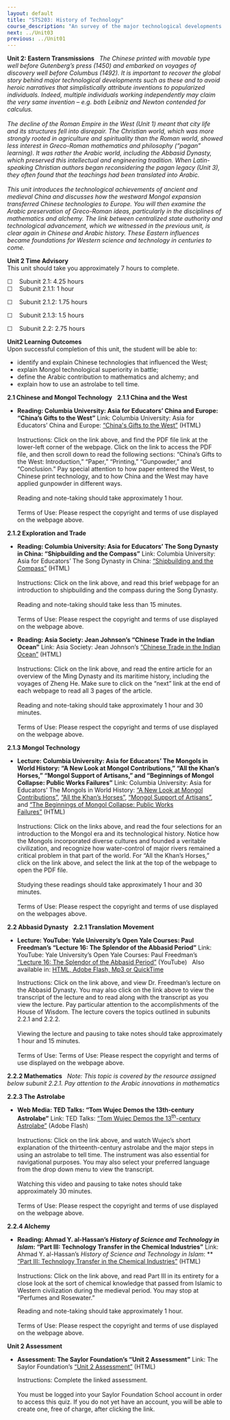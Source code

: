 ```yaml
---
layout: default
title: "STS203: History of Technology"
course_description: "An survey of the major technological developments from ancient to modern times, with particular attention to social, political, and cultural contexts in Europe and the United States."
next: ../Unit03
previous: ../Unit01
---
```

**Unit 2: Eastern Transmissions** <span id="2"></span> 
*The Chinese printed with movable type well before Gutenberg’s press
(1450) and embarked on voyages of discovery well before Columbus (1492).
It is important to recover the global story behind major technological
developments such as these and to avoid heroic narratives that
simplistically attribute inventions to popularized individuals. Indeed,
multiple individuals working independently may claim the very same
invention – e.g. both Leibniz and Newton contended for calculus.*  
    
 *The decline of the Roman Empire in the West (Unit 1) meant that city
life and its structures fell into disrepair. The Christian world, which
was more strongly rooted in agriculture and spirituality than the Roman
world, showed less interest in Greco-Roman mathematics and philosophy
(“pagan” learning). It was rather the Arabic world, including the
Abbasid Dynasty, which preserved this intellectual and engineering
tradition. When Latin-speaking Christian authors began reconsidering the
pagan legacy (Unit 3), they often found that the teachings had been
translated into Arabic.*  
    
 *This unit introduces the technological achievements of ancient and
medieval China and discusses how the westward Mongol expansion
transferred Chinese technologies to Europe. You will then examine the
Arabic preservation of Greco-Roman ideas, particularly in the
disciplines of mathematics and alchemy. The link between centralized
state authority and technological advancement, which we witnessed in the
previous unit, is clear again in Chinese and Arabic history. These
Eastern influences became foundations for Western science and technology
in centuries to come.*

**Unit 2 Time Advisory**  
This unit should take you approximately 7 hours to complete.  
  
 ☐    Subunit 2.1: 4.25 hours  
<span id="cke_bm_599S" style="display: none;"> </span><span
id="cke_bm_600S" style="display: none;"> </span>☐    Subunit 2.1.1: 1
hour  
  
 ☐    Subunit 2.1.2: 1.75 hours  
  
 ☐    Subunit 2.1.3: 1.5 hours  
  
 <span id="cke_bm_600E" style="display: none;"> </span><span
id="cke_bm_599E" style="display: none;"> </span>

☐    Subunit 2.2: 2.75 hours

**Unit2 Learning Outcomes**  
Upon successful completion of this unit, the student will be able to:  
-   identify and explain Chinese technologies that influenced the West;
-   explain Mongol technological superiority in battle;
-   define the Arabic contribution to mathematics and alchemy; and
-   explain how to use an astrolabe to tell time.

**2.1 Chinese and Mongol Technology** <span id="2.1"></span> 
**2.1.1 China and the West** <span id="2.1.1"></span> 
-   **Reading: Columbia University: Asia for Educators’ China and
    Europe: “China’s Gifts to the West”**
    Link: Columbia University: Asia for Educators’ China and Europe:
    [“China's Gifts to the
    West”](http://afe.easia.columbia.edu/chinawh/) (HTML)  
        
     Instructions: Click on the link above, and find the PDF file link
    at the lower-left corner of the webpage. Click on the link to access
    the PDF file, and then scroll down to read the following sections:
    “China’s Gifts to the West: Introduction,” “Paper,” “Printing,”
    “Gunpowder,” and “Conclusion.” Pay special attention to how paper
    entered the West, to Chinese print technology, and to how China and
    the West may have applied gunpowder in different ways.  
        
     Reading and note-taking should take approximately 1 hour.    
        
     Terms of Use: Please respect the copyright and terms of use
    displayed on the webpage above.

**2.1.2 Exploration and Trade** <span id="2.1.2"></span> 
-   **Reading: Columbia University: Asia for Educators’ The Song Dynasty
    in China: “Shipbuilding and the Compass”**
    Link: Columbia University: Asia for Educators’ The Song Dynasty in
    China: [“Shipbuilding and the
    Compass”](http://afe.easia.columbia.edu/song/tech/compass.htm) (HTML)  
        
     Instructions: Click on the link above, and read this brief webpage
    for an introduction to shipbuilding and the compass during the Song
    Dynasty.  
        
     Reading and note-taking should take less than 15 minutes.    
        
     Terms of Use: Please respect the copyright and terms of use
    displayed on the webpage above.

-   **Reading: Asia Society: Jean Johnson’s “Chinese Trade in the Indian
    Ocean”**
    Link: Asia Society: Jean Johnson’s [“Chinese Trade in the Indian
    Ocean”](http://asiasociety.org/countries/trade-exchange/chinese-trade-indian-ocean) (HTML)  
        
     Instructions: Click on the link above, and read the entire article
    for an overview of the Ming Dynasty and its maritime history,
    including the voyages of Zheng He. Make sure to click on the “next”
    link at the end of each webpage to read all 3 pages of the
    article.  
        
     Reading and note-taking should take approximately 1 hour and 30
    minutes.    
        
     Terms of Use: Please respect the copyright and terms of use
    displayed on the webpage above.

**2.1.3 Mongol Technology** <span id="2.1.3"></span> 
-   **Lecture: Columbia University: Asia for Educators’ The Mongols in
    World History: “A New Look at Mongol Contributions,” “All the Khan’s
    Horses,” “Mongol Support of Artisans,” and “Beginnings of Mongol
    Collapse: Public Works Failures”**
    Link: Columbia University: Asia for Educators’ The Mongols in World
    History: [“A New Look at Mongol
    Contributions”](http://afe.easia.columbia.edu/mongols/history/history_a.htm),
    [“All the Khan’s
    Horses”](http://afe.easia.columbia.edu/mongols/pop/menu/readings_pop.htm),
    [“Mongol Support of
    Artisans”](http://afe.easia.columbia.edu/mongols/history/history6.htm),
    and [“The Beginnings of Mongol Collapse: Public Works
    Failures”](http://afe.easia.columbia.edu/mongols/china/china4_b.htm) (HTML)  
        
     Instructions: Click on the links above, and read the four
    selections for an introduction to the Mongol era and its
    technological history. Notice how the Mongols incorporated diverse
    cultures and founded a veritable civilization, and recognize how
    water-control of major rivers remained a critical problem in that
    part of the world. For “All the Khan’s Horses,” click on the link
    above, and select the link at the top of the webpage to open the PDF
    file.   
        
     Studying these readings should take approximately 1 hour and 30
    minutes.  
        
     Terms of Use: Please respect the copyright and terms of use
    displayed on the webpages above.

**2.2 Abbasid Dynasty** <span id="2.2"></span> 
**2.2.1 Translation Movement** <span id="2.2.1"></span> 
-   **Lecture: YouTube: Yale University’s Open Yale Courses: Paul
    Freedman’s “Lecture 16: The Splendor of the Abbasid Period”**
    Link: YouTube: Yale University’s Open Yale Courses: Paul Freedman’s
    [“Lecture 16: The Splendor of the Abbasid
    Period”](http://www.youtube.com/watch?v=ji8kKMSLEQo&feature=player_embedded#!) (YouTube)  
        
     Also available in: [HTML, Adobe Flash, Mp3 or
    QuickTime](http://oyc.yale.edu/history/hist-210/lecture-16)  
      
     Instructions: Click on the link above, and view Dr. Freedman’s
    lecture on the Abbasid Dynasty. You may also click on the link above
    to view the transcript of the lecture and to read along with the
    transcript as you view the lecture. Pay particular attention to the
    accomplishments of the House of Wisdom. The lecture covers the
    topics outlined in subunits 2.2.1 and 2.2.2.  
        
     Viewing the lecture and pausing to take notes should take
    approximately 1 hour and 15 minutes.  
        
     Terms of Use: Terms of Use: Please respect the copyright and terms
    of use displayed on the webpage above.

**2.2.2 Mathematics** <span id="2.2.2"></span> 
*Note: This topic is covered by the resource assigned below subunit
2.2.1. Pay attention to the Arabic innovations in mathematics*

**2.2.3 The Astrolabe** <span id="2.2.3"></span> 
-   **Web Media: TED Talks: “Tom Wujec Demos the 13th-century
    Astrolabe”**
    Link: TED Talks: [“Tom Wujec Demos the 13<sup>th</sup>-century
    Astrolabe”](http://www.ted.com/talks/lang/en/tom_wujec_demos_the_13th_century_astrolabe.html)
    (Adobe Flash)  
        
     Instructions: Click on the link above, and watch Wujec’s short
    explanation of the thirteenth-century astrolabe and the major steps
    in using an astrolabe to tell time. The instrument was also
    essential for navigational purposes. You may also select your
    preferred language from the drop down menu to view the transcript.  
        
     Watching this video and pausing to take notes should take
    approximately 30 minutes.  
                            
     Terms of Use: Please respect the copyright and terms of use
    displayed on the webpage above.

**2.2.4 Alchemy** <span id="2.2.4"></span> 
-   **Reading: Ahmad Y. al-Hassan’s *History of Science and Technology
    in Islam*: “Part III: Technology Transfer in the Chemical
    Industries”**
    Link: Ahmad Y. al-Hassan’s *History of Science and Technology in
    Islam*: ** [“Part III: Technology Transfer in the Chemical
    Industries”](http://www.history-science-technology.com/Articles/articles%2072.htm) (HTML)  
        
     Instructions: Click on the link above, and read Part III in its
    entirety for a close look at the sort of chemical knowledge that
    passed from Islamic to Western civilization during the medieval
    period. You may stop at “Perfumes and Rosewater.”     
      
     Reading and note-taking should take approximately 1 hour.  
        
     Terms of Use: Please respect the copyright and terms of use
    displayed on the webpage above.

**Unit 2 Assessment** <span id="2.3"></span> 
-   **Assessment: The Saylor Foundation’s “Unit 2 Assessment”**
    Link: The Saylor Foundation’s [“Unit 2
    Assessment”](http://school.saylor.org/mod/quiz/view.php?id=1147) (HTML)  
      
     Instructions: Complete the linked assessment.  
        
     You must be logged into your Saylor Foundation School account in
    order to access this quiz. If you do not yet have an account, you
    will be able to create one, free of charge, after clicking the
    link. 


